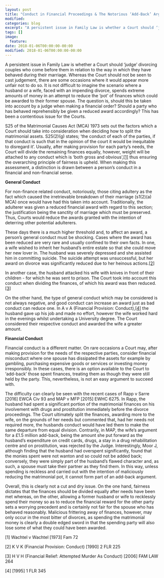 ```yaml
---
layout: post
title: "Conduct in Financial Proceedings & The Notorious ‘Add-Back’ Argument"
modified:
categories: blog
excerpt: "A persistent issue in Family Law is whether a Court should ‘judge’ divorcing couples who come before them in relation to the way in which they have behaved during their marriage. Whereas the Court should not be seen to cast judgement, there are some occasions where it would appear more unfair not to do so."
tags: []
image:
  feature:
date: 2018-01-06T00:00:00-00:00
modified: 2018-01-06T00:00:00-00:00
---
```


A persistent issue in Family Law is whether a Court should ‘judge’ divorcing couples who come before them in relation to the way in which they have behaved during their marriage. Whereas the Court should not be seen to cast judgement, there are some occasions where it would appear more unfair not to do so. It is not difficult to imagine the scenario where a husband or a wife, faced with an impending divorce, spends extreme amounts of money in an attempt to reduce the ‘pot’ of finances which could be awarded to their former spouse. The question is, should this be taken into account by a judge when making a financial order? Should a party who has behaved reprehensibly be given a reduced award accordingly? This has been a contentious issue for the Courts.

S25 of the Matrimonial Causes Act (MCA) 1973 sets out the factors which a Court should take into consideration when deciding how to split the matrimonial assets. S25(2)(g) states; ‘the conduct of each of the parties, if that conduct is such that in the opinion of the court it would be inequitable to disregard it’. Usually, after making provision for each party’s needs, the Court will divide the remaining finances equally, however, weight will be attached to any conduct which is ‘both gross and obvious’,[[1]](#1) thus ensuring the overarching principle of fairness is upheld. When making this assessment, a distinction is drawn between a person’s conduct in a financial and non-financial sense.

**General Conduct**

For non-finance related conduct, notoriously, those citing adultery as the fact which caused the irretrievable breakdown of their marriage (s1(2)(a) MCA) once would have had this taken into account. Traditionally, the adulterer was given a reduced financial award with regard to this section; the justification being the sanctity of marriage which must be preserved. Thus, Courts would reduce the awards granted with the intention of deterring other potential adulterers. 

These days there is a much higher threshold and, to affect an award, a person’s general conduct must be shocking. Cases where the award has been reduced are very rare and usually confined to their own facts. In one, a wife wished to inherit her husband’s entire estate so that she could move her new lover in. The husband was severely depressed and she assisted him in committing suicide. The suicide attempt was unsuccessful, but her award on divorce was significantly reduced due to her heinous actions.[[2]](#2) 

In another case, the husband attacked his wife with knives in front of their children - for which he was sent to prison. The Court took into account this conduct when dividing the finances, of which his award was then reduced.[[3]](#3) 

On the other hand, the type of general conduct which may be considered is not always negative, and good conduct can increase an award just as bad conduct can reduce one. In A v A (Financial Provision: Conduct),[[4]](#4) the husband gave up his job and made no effort, however the wife worked hard in the evenings whilst undertaking a University degree. The Court considered their respective conduct and awarded the wife a greater amount.

**Financial Conduct**
 
Financial conduct is a different matter. On rare occasions a Court may, after making provision for the needs of the respective parties, consider financial misconduct where one spouse has dissipated the assets for example by gambling, purchasing expensive goods or services or investing money irresponsibly. In these cases, there is an option available to the Court to ‘add-back’ those spent finances, treating them as though they were still held by the party. This, nevertheless, is not an easy argument to succeed with.

The difficulty can clearly be seen with the recent cases of Rapp v Sarre [2016] EWCA Civ 93 and MAP v MFP [2015] EWHC 6275. In Rapp, the husband had spent a significant portion of the matrimonial finances on his involvement with drugs and prostitution immediately before the divorce proceedings. The Court ultimately split the finances, awarding more to the wife, on the grounds of her needs but commented that, had her needs not required more, the husbands conduct would have led them to make the same departure from equal division. 
Contrarily, in MAP, the wife’s argument for a £1.5 million add-back, being the amount she put forward as the husband’s expenditure on credit cards, drugs, a stay in a drug rehabilitation centre and on prostitution, was rejected by the Judge. Interestingly, Moor J, although finding that the husband had overspent significantly, found that the monies spent were not wanton and so could not be added back; conversely, they were simply part of the husband’s flawed character and, as such, a spouse must take their partner as they find them. In this way, unless spending is reckless and carried out with the intention of maliciously reducing the matrimonial pot, it cannot form part of an add-back argument.


Overall, this is clearly not a cut and dry issue. On the one hand, fairness dictates that the finances should be divided equally after needs have been met whereas, on the other, allowing a former husband or wife to recklessly spend their money so as to reduce the financial reward for the other party sets a worrying precedent and is certainly not fair for the spouse who has behaved reasonably. Malicious frittering away of finances, however, may only occur in the most bitter of divorces, as spending the matrimonial money is clearly a double edged sword in that the spending party will also lose some of what they could have been awarded. 
 



<a name="1">[1]</a> Wachtel v Wachtel [1973] Fam 72

<a name="2">[2]</a> K V K (Financial Provision: Conduct) [1990] 2 FLR 225

<a name="3">[3]</a> H V H (Financial Relief: Attempted Murder As Conduct) [2006] FAM LAW 264

<a name="4">[4]</a> [1995] 1 FLR 345    
